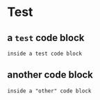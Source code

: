# Test

## a `test` code block

```test
inside a test code block
```

## another code block

```other
inside a "other" code block
```